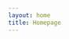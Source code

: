 ```yaml
---
layout: home
title: Homepage
---
```


<br>
<br>
<br>
<br>
<br>
<br>
<br>
<br>
<br>
<br>
<br>
<br>
<br>
<br>
<br>
<br>

<script src="https://cdn.jsdelivr.net/npm/before-after-slider@1.0.0/dist/slider.bundle.js"></script>

<div id="mySlider"></div>

<script>
  new SliderBar({
    el: '#mySlider',            // The container, required
    beforeImg: 'Before.png',  // before image, required
    afterImg: 'After.png',    // after image, required
    width: "100%",          // slide-wrap height, default image-height
    line: true,                 // Dividing line, default true
    lineColor: "rgba(0,0,0,0.5)" // Dividing line color, default rgba(0,0,0,0.5)
  });
</script>


